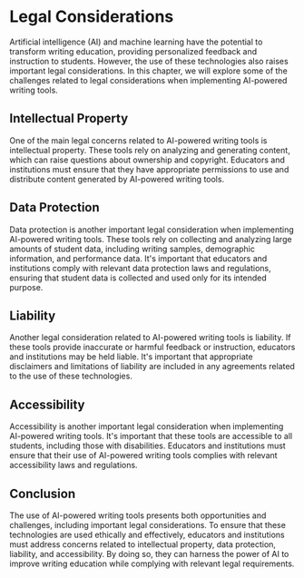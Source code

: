Legal Considerations
=============================================================

Artificial intelligence (AI) and machine learning have the potential to transform writing education, providing personalized feedback and instruction to students. However, the use of these technologies also raises important legal considerations. In this chapter, we will explore some of the challenges related to legal considerations when implementing AI-powered writing tools.

Intellectual Property
---------------------

One of the main legal concerns related to AI-powered writing tools is intellectual property. These tools rely on analyzing and generating content, which can raise questions about ownership and copyright. Educators and institutions must ensure that they have appropriate permissions to use and distribute content generated by AI-powered writing tools.

Data Protection
---------------

Data protection is another important legal consideration when implementing AI-powered writing tools. These tools rely on collecting and analyzing large amounts of student data, including writing samples, demographic information, and performance data. It's important that educators and institutions comply with relevant data protection laws and regulations, ensuring that student data is collected and used only for its intended purpose.

Liability
---------

Another legal consideration related to AI-powered writing tools is liability. If these tools provide inaccurate or harmful feedback or instruction, educators and institutions may be held liable. It's important that appropriate disclaimers and limitations of liability are included in any agreements related to the use of these technologies.

Accessibility
-------------

Accessibility is another important legal consideration when implementing AI-powered writing tools. It's important that these tools are accessible to all students, including those with disabilities. Educators and institutions must ensure that their use of AI-powered writing tools complies with relevant accessibility laws and regulations.

Conclusion
----------

The use of AI-powered writing tools presents both opportunities and challenges, including important legal considerations. To ensure that these technologies are used ethically and effectively, educators and institutions must address concerns related to intellectual property, data protection, liability, and accessibility. By doing so, they can harness the power of AI to improve writing education while complying with relevant legal requirements.
